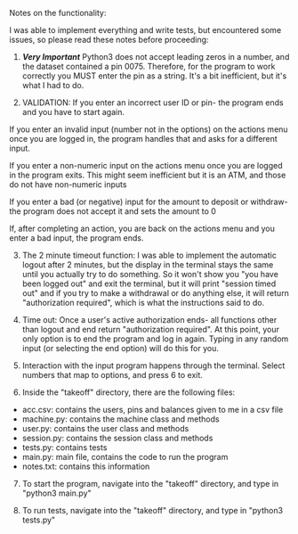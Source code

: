 Notes on the functionality:

I was able to implement everything and write tests, but encountered some issues, so please read these notes before proceeding:

1. ***Very Important*** Python3 does not accept leading zeros in a number, and the dataset contained a pin 0075.
Therefore, for the program to work correctly you MUST enter the pin as a string. It's a bit inefficient, but it's what I had to do.

2. VALIDATION: If you enter an incorrect user ID or pin- the program ends and you have to start again.

If you enter an invalid input (number not in the options)  on the actions menu once you are logged in, the program handles that and asks for a different input.

If you enter a non-numeric input on the actions menu once you are logged in the program exits. This might seem inefficient but it is an ATM, and those do not have non-numeric inputs 

If you enter a bad (or negative) input for the amount to deposit or withdraw- the program does not accept it and sets the amount to 0

If, after completing an action, you are back on the actions menu and you enter a bad input, the program ends.


3. The 2 minute timeout function: I was able to implement the automatic logout after 2 minutes, but the display in the terminal stays the same until you actually try to do something. So it won't show you "you have been logged out" and exit the terminal, but it will print "session timed out" and if you try to make a withdrawal or do anything else, it will return "authorization required", which is what the instructions said to do. 

4. Time out: Once a user's active authorization ends- all functions other than logout and end return "authorization required". At this point, your only option is to end the program and log in again. Typing in any random input (or selecting the end option) will do this for you. 

5. Interaction with the input program happens through the terminal. Select numbers that map to options, and press 6 to exit.

6. Inside the "takeoff" directory, there are the following files:
- acc.csv: contains the users, pins and balances given to me in a csv file
- machine.py: contains the machine class and methods
- user.py: contains the user class and methods
- session.py: contains the session class and methods
- tests.py: contains tests
- main.py: main file, contains the code to run the program
- notes.txt: contains this information

7. To start the program, navigate into the "takeoff" directory, and type in "python3 main.py"

8. To run tests, navigate into the "takeoff" directory, and type in "python3 tests.py"



